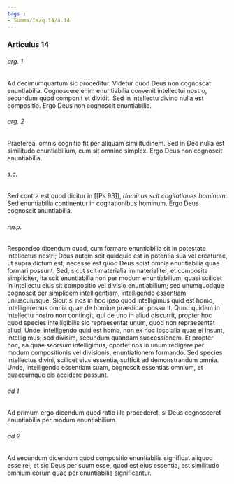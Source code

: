 ```yaml
---
tags : 
- Summa/Ia/q.14/a.14
---
```


### Articulus 14

###### arg. 1
Ad decimumquartum sic proceditur. Videtur quod Deus non cognoscat enuntiabilia. Cognoscere enim enuntiabilia convenit intellectui nostro, secundum quod componit et dividit. Sed in intellectu divino nulla est compositio. Ergo Deus non cognoscit enuntiabilia.

###### arg. 2
Praeterea, omnis cognitio fit per aliquam similitudinem. Sed in Deo nulla est similitudo enuntiabilium, cum sit omnino simplex. Ergo Deus non cognoscit enuntiabilia.

###### s.c.
Sed contra est quod dicitur in [[Ps 93]], *dominus scit cogitationes hominum*. Sed enuntiabilia continentur in cogitationibus hominum. Ergo Deus cognoscit enuntiabilia.

###### resp.
Respondeo dicendum quod, cum formare enuntiabilia sit in potestate intellectus nostri; Deus autem scit quidquid est in potentia sua vel creaturae, ut supra dictum est; necesse est quod Deus sciat omnia enuntiabilia quae formari possunt. Sed, sicut scit materialia immaterialiter, et composita simpliciter, ita scit enuntiabilia non per modum enuntiabilium, quasi scilicet in intellectu eius sit compositio vel divisio enuntiabilium; sed unumquodque cognoscit per simplicem intelligentiam, intelligendo essentiam uniuscuiusque. Sicut si nos in hoc ipso quod intelligimus quid est homo, intelligeremus omnia quae de homine praedicari possunt. Quod quidem in intellectu nostro non contingit, qui de uno in aliud discurrit, propter hoc quod species intelligibilis sic repraesentat unum, quod non repraesentat aliud. Unde, intelligendo quid est homo, non ex hoc ipso alia quae ei insunt, intelligimus; sed divisim, secundum quandam successionem. Et propter hoc, ea quae seorsum intelligimus, oportet nos in unum redigere per modum compositionis vel divisionis, enuntiationem formando. Sed species intellectus divini, scilicet eius essentia, sufficit ad demonstrandum omnia. Unde, intelligendo essentiam suam, cognoscit essentias omnium, et quaecumque eis accidere possunt.

###### ad 1
Ad primum ergo dicendum quod ratio illa procederet, si Deus cognosceret enuntiabilia per modum enuntiabilium.

###### ad 2
Ad secundum dicendum quod compositio enuntiabilis significat aliquod esse rei, et sic Deus per suum esse, quod est eius essentia, est similitudo omnium eorum quae per enuntiabilia significantur.

